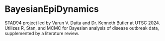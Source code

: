 # BayesianEpiDynamics
STAD94 project led by Varun V. Datta and Dr. Kenneth Butler at UTSC 2024. Utilizes R, Stan, and MCMC for Bayesian analysis of disease outbreak data, supplemented by a literature review.
